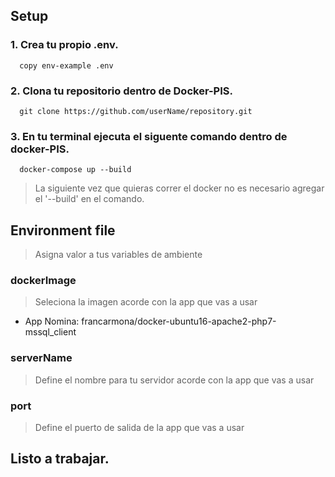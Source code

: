 ## Setup

### 1. Crea tu propio .env.
```
  copy env-example .env
```

### 2. Clona tu repositorio dentro de Docker-PIS.
```
  git clone https://github.com/userName/repository.git
```

### 3. En tu terminal ejecuta el siguente comando dentro de docker-PIS.
```
  docker-compose up --build
```
> La siguiente vez que quieras correr el docker no es necesario agregar el '--build' en el comando.



## Environment file
> Asigna valor a tus variables de ambiente

### dockerImage 
> Seleciona la imagen acorde con la app que vas a usar
* App Nomina: francarmona/docker-ubuntu16-apache2-php7-mssql_client

### serverName
> Define el nombre para tu servidor acorde con la app que vas a usar

### port
> Define el puerto de salida de la app que vas a usar

## Listo a trabajar.


